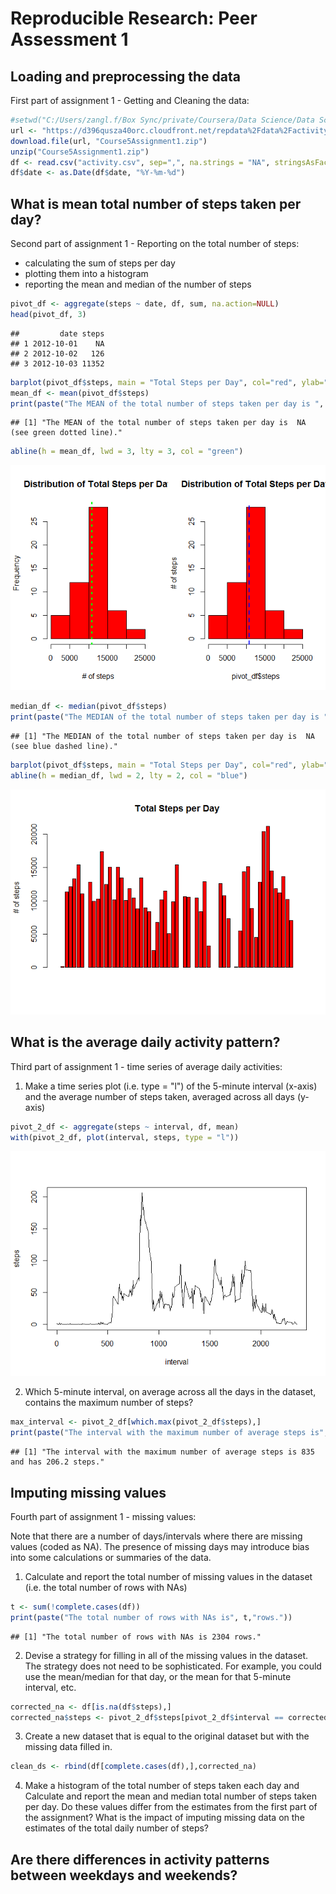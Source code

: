 # Reproducible Research: Peer Assessment 1


## Loading and preprocessing the data
First part of assignment 1 - Getting and Cleaning the data:

```r
#setwd("C:/Users/zangl.f/Box Sync/private/Coursera/Data Science/Data Scientist Specialization/05 Reproducible Research/Assignments/RepData_PeerAssessment1/")
url <- "https://d396qusza40orc.cloudfront.net/repdata%2Fdata%2Factivity.zip"
download.file(url, "Course5Assignment1.zip")
unzip("Course5Assignment1.zip")
df <- read.csv("activity.csv", sep=",", na.strings = "NA", stringsAsFactors = F, colClasses = c(steps = "numeric", date = "character", interval = "numeric"))
df$date <- as.Date(df$date, "%Y-%m-%d")
```


## What is mean total number of steps taken per day?
Second part of assignment 1 - Reporting on the total number of steps:

- calculating the sum of steps per day
- plotting them into a histogram
- reporting the mean and median of the number of steps

```r
pivot_df <- aggregate(steps ~ date, df, sum, na.action=NULL)
head(pivot_df, 3)
```

```
##         date steps
## 1 2012-10-01    NA
## 2 2012-10-02   126
## 3 2012-10-03 11352
```

```r
barplot(pivot_df$steps, main = "Total Steps per Day", col="red", ylab="# of steps")
mean_df <- mean(pivot_df$steps)
print(paste("The MEAN of the total number of steps taken per day is ", mean_df,"(see green dotted line)."))
```

```
## [1] "The MEAN of the total number of steps taken per day is  NA (see green dotted line)."
```

```r
abline(h = mean_df, lwd = 3, lty = 3, col = "green")
```

![](PA1_template_files/figure-html/unnamed-chunk-2-1.png) 

```r
median_df <- median(pivot_df$steps)
print(paste("The MEDIAN of the total number of steps taken per day is ", median_df,"(see blue dashed line)."))
```

```
## [1] "The MEDIAN of the total number of steps taken per day is  NA (see blue dashed line)."
```

```r
barplot(pivot_df$steps, main = "Total Steps per Day", col="red", ylab="# of steps")
abline(h = median_df, lwd = 2, lty = 2, col = "blue")
```

![](PA1_template_files/figure-html/unnamed-chunk-2-2.png) 


## What is the average daily activity pattern?
Third part of assignment 1 - time series of average daily activities:

1. Make a time series plot (i.e. type = "l") of the 5-minute interval (x-axis) and the average number of steps taken, averaged across all days (y-axis)

```r
pivot_2_df <- aggregate(steps ~ interval, df, mean)
with(pivot_2_df, plot(interval, steps, type = "l"))
```

![](PA1_template_files/figure-html/unnamed-chunk-3-1.png) 

2. Which 5-minute interval, on average across all the days in the dataset, contains the maximum number of steps?

```r
max_interval <- pivot_2_df[which.max(pivot_2_df$steps),]
print(paste("The interval with the maximum number of average steps is", max_interval$interval,"and has", round(max_interval$steps, 1),"steps."))
```

```
## [1] "The interval with the maximum number of average steps is 835 and has 206.2 steps."
```


## Imputing missing values
Fourth part of assignment 1 - missing values:

Note that there are a number of days/intervals where there are missing values (coded as NA). The presence of missing days may introduce bias into some calculations or summaries of the data.

1. Calculate and report the total number of missing values in the dataset (i.e. the total number of rows with NAs)

```r
t <- sum(!complete.cases(df))
print(paste("The total number of rows with NAs is", t,"rows."))
```

```
## [1] "The total number of rows with NAs is 2304 rows."
```

2. Devise a strategy for filling in all of the missing values in the dataset. The strategy does not need to be sophisticated. For example, you could use the mean/median for that day, or the mean for that 5-minute interval, etc.

```r
corrected_na <- df[is.na(df$steps),]
corrected_na$steps <- pivot_2_df$steps[pivot_2_df$interval == corrected_na$interval]
```

3. Create a new dataset that is equal to the original dataset but with the missing data filled in.

```r
clean_ds <- rbind(df[complete.cases(df),],corrected_na)
```

4. Make a histogram of the total number of steps taken each day and Calculate and report the mean and median total number of steps taken per day. Do these values differ from the estimates from the first part of the assignment? What is the impact of imputing missing data on the estimates of the total daily number of steps?



## Are there differences in activity patterns between weekdays and weekends?


